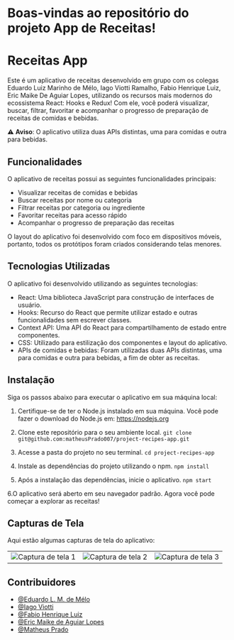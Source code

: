 # Boas-vindas ao repositório do projeto App de Receitas!
# Receitas App

Este é um aplicativo de receitas desenvolvido em grupo com os colegas Eduardo Luiz Marinho de Mélo, Iago Viotti Ramalho, Fabio Henrique Luiz, Eric Maike De Aguiar Lopes,  utilizando os recursos mais modernos do ecossistema React: Hooks e Redux! Com ele, você poderá visualizar, buscar, filtrar, favoritar e acompanhar o progresso de preparação de receitas de comidas e bebidas.

⚠️ **Aviso**: O aplicativo utiliza duas APIs distintas, uma para comidas e outra para bebidas.

## Funcionalidades

O aplicativo de receitas possui as seguintes funcionalidades principais:

- Visualizar receitas de comidas e bebidas
- Buscar receitas por nome ou categoria
- Filtrar receitas por categoria ou ingrediente
- Favoritar receitas para acesso rápido
- Acompanhar o progresso de preparação das receitas

O layout do aplicativo foi desenvolvido com foco em dispositivos móveis, portanto, todos os protótipos foram criados considerando telas menores.

## Tecnologias Utilizadas

O aplicativo foi desenvolvido utilizando as seguintes tecnologias:

- React: Uma biblioteca JavaScript para construção de interfaces de usuário.
- Hooks: Recurso do React que permite utilizar estado e outras funcionalidades sem escrever classes.
- Context API: Uma API do React para compartilhamento de estado entre componentes.
- CSS: Utilizado para estilização dos componentes e layout do aplicativo.
- APIs de comidas e bebidas: Foram utilizadas duas APIs distintas, uma para comidas e outra para bebidas, a fim de obter as receitas.

## Instalação

Siga os passos abaixo para executar o aplicativo em sua máquina local:

1. Certifique-se de ter o Node.js instalado em sua máquina. Você pode fazer o download do Node.js em: https://nodejs.org

2. Clone este repositório para o seu ambiente local.
``` git clone git@github.com:matheusPrado007/project-recipes-app.git ```

3. Acesse a pasta do projeto no seu terminal.
   ``` cd project-recipes-app ```

4. Instale as dependências do projeto utilizando o npm.
``` npm install ```

5. Após a instalação das dependências, inicie o aplicativo.
``` npm start ```

6.O aplicativo será aberto em seu navegador padrão. Agora você pode começar a explorar as receitas!

<h2>Capturas de Tela</h2>

<p>Aqui estão algumas capturas de tela do aplicativo:</p>

<table>
  <tr>
    <td>
      <img src="https://github.com/matheusPrado007/project-recipes-app/assets/108843111/90c10df6-f159-4993-afc5-83f6ab04385a" alt="Captura de tela 1">
    </td>
    <td>
      <img src="https://github.com/matheusPrado007/project-recipes-app/assets/108843111/12150b49-80c0-4894-9861-d478cc933556" alt="Captura de tela 2">
    </td>
    <td>
      <img src="https://github.com/matheusPrado007/project-recipes-app/assets/108843111/426fd7ce-6bb6-4ad0-b3ab-63c4b235792d" alt="Captura de tela 3">
    </td>
  </tr>
</table>


## Contribuidores

- [@Eduardo L. M. de Mélo](https://github.com/EduardoL-s)
- [@Iago Viotti ](https://github.com/iagoViotti)
- [@Fabio Henrique Luiz ](https://github.com/FabioHLuiz )
- [@Eric Maike de Aguiar Lopes ](https://[github.com/FabioHLuiz](https://github.com/EricMaike) )
- [@Matheus Prado ](https://[github.com/iagoViotti](https://github.com/matheusPrado007))



